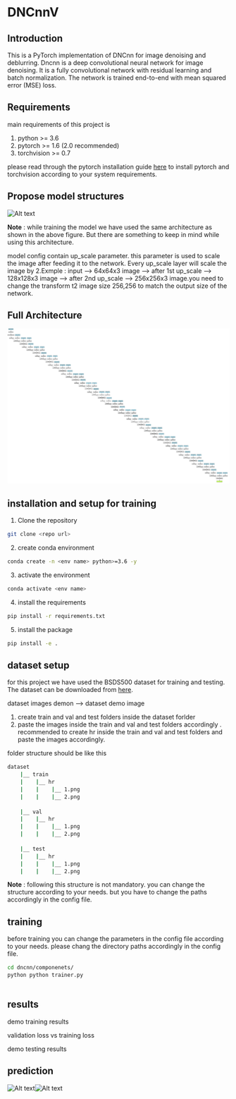 

# DNCnnV

## Introduction

This is a PyTorch implementation of DNCnn for image denoising and deblurring. Dncnn is a deep convolutional neural network for image denoising. It is a fully convolutional network with residual learning and batch normalization. The network is trained end-to-end with mean squared error (MSE) loss.

## Requirements

main requirements of this project  is 
1. python >= 3.6 
2. pytorch >= 1.6 (2.0 recommended)
3. torchvision >= 0.7 

please read through the pytorch installation guide [here](https://pytorch.org/get-started/locally/) to install pytorch and torchvision according to your system requirements. 

## Propose model structures 
![Alt text](figs/dncnnv_arh.png)

**Note** : while training the model we have used the same architecture as shown in the above figure. But there are something to keep in mind while using this architecture.

model config contain  up_scale parameter. this parameter is used to scale the image after feeding it to the network. Every up_scale layer will scale the image by 2.Exmple : input --> 64x64x3 image --> after 1st up_scale --> 128x128x3 image --> after 2nd up_scale --> 256x256x3 image.you need to change the transform t2 image size 256,256 to match the output size of the network.

## Full Architecture
![DnCNN Model](DnCNN_model.svg)

## installation and setup for training 


 1. Clone the repository 
```bash 
git clone <repo url>

```
2. create conda environment 
```bash
conda create -n <env name> python>=3.6 -y

```

3. activate the environment 
```bash
conda activate <env name>

```
4. install the requirements 
```bash
pip install -r requirements.txt

```

5. install the package 
```bash 
pip install -e .

```

## dataset setup 

for this project we have used the BSDS500 dataset for training and testing. The dataset can be downloaded from [here](https://www2.eecs.berkeley.edu/Research/Projects/CS/vision/grouping/resources.html#bsds500). 


dataset images demon 
--> dataset demo image 



  1. create train and val and test folders inside the dataset forlder 
  2. paste the images inside the train and val and test folders accordingly . recommended to create hr inside the train and val and test     folders and paste the images accordingly.

folder structure should be like this 

```bash
dataset 
    |__ train 
    |    |__ hr 
    |    |    |__ 1.png 
    |    |    |__ 2.png 

    |__ val
    |    |__ hr
    |    |    |__ 1.png
    |    |    |__ 2.png

    |__ test
    |    |__ hr
    |    |    |__ 1.png
    |    |    |__ 2.png

```

**Note** : following this structure is not mandatory. you can change the structure according to your needs. but you have to change the paths accordingly in the config file.



## training 

before training you can change the parameters in the config file according to your needs. please chang the directory paths accordingly in the config file.



```bash
cd dncnn/componenets/
python python trainer.py 
    
```

## results

demo training results 

validation loss vs training loss 


demo testing results

## prediction 
![Alt text](figs/prediction/dncnn_prediction_11.png)![Alt text](figs/prediction/dncnn_prediction_12.png)








